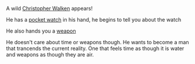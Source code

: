 A wild [Christopher Walken](http://www.hulu.com/watch/536145) appears!

He has a [pocket watch](https://www.youtube.com/watch?v=YFtHjV4c4uw) in his hand, he begins to tell you about the watch

He also hands you a [weapon](https://www.youtube.com/watch?v=wCDIYvFmgW8)

He doesn't care about time or weapons though. 
He wants to become a man that trancends the current reality. 
One that feels time as though it is water and weapons as though they are air. 

